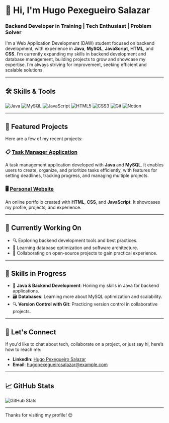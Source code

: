 # 👋 Hi, I'm Hugo Pexegueiro Salazar 

### Backend Developer in Training | Tech Enthusiast | Problem Solver

I'm a Web Application Development (DAW) student focused on backend development, with experience in **Java**, **MySQL**, **JavaScript**, **HTML**, and **CSS**. I’m currently expanding my skills in backend development and database management, building projects to grow and showcase my expertise. I’m always striving for improvement, seeking efficient and scalable solutions.

---

## 🛠️ Skills & Tools

![Java](https://img.shields.io/badge/Java-ED8B00?style=for-the-badge&logo=java&logoColor=white)
![MySQL](https://img.shields.io/badge/MySQL-005C84?style=for-the-badge&logo=mysql&logoColor=white)
![JavaScript](https://img.shields.io/badge/JavaScript-F7DF1E?style=for-the-badge&logo=javascript&logoColor=black)
![HTML5](https://img.shields.io/badge/HTML5-E34F26?style=for-the-badge&logo=html5&logoColor=white)
![CSS3](https://img.shields.io/badge/CSS3-1572B6?style=for-the-badge&logo=css3&logoColor=white)
![Git](https://img.shields.io/badge/Git-F05032?style=for-the-badge&logo=git&logoColor=white)
![Notion](https://img.shields.io/badge/Notion-000000?style=for-the-badge&logo=notion&logoColor=white)

---

## 🚀 Featured Projects

Here are a few of my recent projects:

### 📋 [Task Manager Application](https://github.com/yourusername/task-manager)
A task management application developed with **Java** and **MySQL**. It enables users to create, organize, and prioritize tasks efficiently, with features for setting deadlines, tracking progress, and managing multiple projects.

### 🖥️ [Personal Website](https://github.com/yourusername/personal-website)
An online portfolio created with **HTML**, **CSS**, and **JavaScript**. It showcases my profile, projects, and experience.

---

## 📅 Currently Working On

- 🔍 Exploring backend development tools and best practices.
- 📘 Learning database optimization and software architecture.
- 🤝 Collaborating on open-source projects to gain practical experience.

---

## 🌱 Skills in Progress

- 🔨 **Java & Backend Development**: Honing my skills in Java for backend applications.
- 🗃️ **Databases**: Learning more about MySQL optimization and scalability.
- 🔍 **Version Control with Git**: Practicing version control in collaborative projects.

---

## 💬 Let's Connect

If you'd like to chat about tech, collaborate on a project, or just say hi, here’s how to reach me:

- **LinkedIn**: [Hugo Pexegueiro Salazar](https://www.linkedin.com/in/yourusername)
- **Email**: [hugopexegueirosalazar@example.com](mailto:hugopexegueirosalazar@example.com)

---

## 📈 GitHub Stats

![GitHub Stats](https://github-readme-stats.vercel.app/api?username=HugoSalazarDev&show_icons=true&theme=radical)

---

Thanks for visiting my profile! 😊


<!--
**HugoSalazarDev/HugoSalazarDev** is a ✨ _special_ ✨ repository because its `README.md` (this file) appears on your GitHub profile.

Here are some ideas to get you started:

- 🔭 I’m currently working on ...
- 🌱 I’m currently learning ...
- 👯 I’m looking to collaborate on ...
- 🤔 I’m looking for help with ...
- 💬 Ask me about ...
- 📫 How to reach me: ...
- 😄 Pronouns: ...
- ⚡ Fun fact: ...
-->
